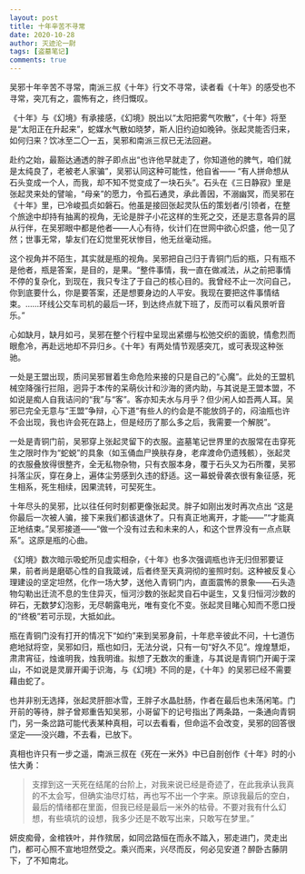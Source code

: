 ```yaml
---
layout: post
title: 十年辛苦不寻常
date: 2020-10-28
author: 灭迹沦一尉
tags: [盗墓笔记]
comments: true
---
```

吴邪十年辛苦不寻常，南派三叔《十年》行文不寻常，读者看《十年》的感受也不寻常，突兀有之，震怖有之，终归慨叹。

《十年》与《幻境》有承接感，《幻境》脱出以“太阳把雾气吹散”，《十年》将至是“太阳正在升起来”，蛇媒水气散如晓梦，斯人旧约迫如晚钟。张起灵能否归来，如何归来？饮冰至二〇一五，吴邪和南派三叔已无法回避。

赴约之始，最豁达通透的胖子即点出“也许他早就走了，你知道他的脾气，咱们就是太纯良了，老被老人家骗”，吴邪认同这种可能性，他自省—— “有人拼命想从石头变成一个人，而我，却不知不觉变成了一块石头”。石头在《三日静寂》里是张起灵来处的譬喻，“母亲”的愿力，令孤石通灵，承此善因，不溺幽冥，而吴邪在《十年》里，已冷峻孤贞如磐石。他虽是接回张起灵队伍的策划者/引领者，在整个旅途中却持有抽离的视角，无论是胖子小花这样的生死之交，还是志意各异的扈从行伴，在吴邪眼中都是他者——人心有待，伙计们在世网中欲心炽盛，他一见了然；世事无常，挚友们在幻觉里死状惨目，他无丝毫动摇。

这个视角并不陌生，其实就是瓶的视角。吴邪把自己归于青铜门后的瓶，只有瓶不是他者，瓶是答案，是目的，是果。“整件事情，我一直在做减法，从之前把事情不停的复杂化，到现在，我只专注了于自己的核心目的。我曾经不止一次问自己，你到底要什么，你是要答案，还是想要身边的人平安。我现在要把这件事情结束。……环线公交车司机的最后一环，到达终点就下班了，反而可以看风景听音乐。”

心如缺月，缺月如弓，吴邪在整个行程中呈现出紧绷与松弛交织的面貌，情愈烈而眼愈冷，再赴远地却不异归乡。《十年》有两处情节观感突兀，或可表现这种张驰。

一处是王盟出现，质问吴邪冒着生命危险来接的只是自己的“心魔”。此处的王盟机械空降强行拦阻，迥异于本传的呆萌伙计和沙海的贤内助，与其说是王盟本盟，不如说是痴人自我诘问的“我”与“客”。客亦知夫水与月乎？但少闲人如吾两人耳。吴邪已完全无意与“王盟”争辩，心下道“有些人的约会是不能放鸽子的，闷油瓶也许不会出现，我也许会死在路上，但是经历了那么多之后，我需要一个解脱”。

一处是青铜门前，吴邪穿上张起灵留下的衣服。盗墓笔记世界里的衣服常在击穿死生之限时作为“蛇蜕”的具象（如玉俑血尸换肤存身，老痒渡命仍遗残骸），张起灵的衣服叠放得很整齐，全无私物杂物，只有衣服本身，覆于石头又为石所覆，吴邪抖落尘灰，穿在身上，遍体尘劳感到久违的舒适。这一幕蜕骨袭衣很有象征感，死生相系，死生相续，因果流转，可契死生。

十年尽头的吴邪，比以往任何时刻都更像张起灵。胖子如刚出发时再次点出 “这是你最后一次被人骗，接下来我们都该退休了。只有真正地离开，才能——”“才能真正地结束。”吴邪接道——“做一个没有过去和未来的人，和这个世界没有一点点联系”。这原是瓶的心曲。

《幻境》数次暗示吸蛇所见虚实相杂，《十年》也多次强调瓶也许无归但邪要证果，前者尚是磨砺心性的自我箴诫，后者终至天真洞彻的鉴照时刻。这种被反复心理建设的坚定坦然，化作一场大梦，送他入青铜门内，直面震怖的景象——石头造物勾勒出迁流不息的生住异灭，恒河沙数的张起灵自石中诞生，又复归恒河沙数的碎石，无数梦幻泡影，无尽朝露电光，唯有变化不变。张起灵目睹心知而不愿口授的“终极”若可示现，大抵如此。

瓶在青铜门没有打开的情况下“如约”来到吴邪身前，十年悲辛彼此不问，十七道伤疤地狱将空，吴邪如归，瓶也如归，无法分说，只有一句“好久不见”。煌煌慧炬，肃肃宵征，烛谁明我，烛我明谁。拟想了无数次的重逢，与其说是青铜门开阖于深山，不如说是灵扉开阖于识海，与《幻境》不同的是，《十年》的吴邪已经不需要藉由蛇了。

也并非别无选择，张起灵肝胆冰雪，王胖子水晶肚肠，作者在最后也未荡闲笔。门开前的等待，胖子曾郑重告知吴邪，小哥留下的记号指出了两条路，一条通向青铜门，另一条岔路可能代表某种真相，可以去看看，但命运不会改变，吴邪的回答很坚定——没兴趣，不去看，已放下。

真相也许只有一步之遥，南派三叔在《死在一米外》中已自剖创作《十年》时的小怯大勇：

> 支撑到这一天死在结尾的台阶上，对我来说已经是奇迹了，在此我承认我真的不太会写，但确实油尽灯枯，再也写不出一个字来。原谅我最后的空白，最后的情绪都在里面，但我已经是最后一米外的枯骨。不要对我有什么幻想，有些填坑的设想，我多少还是不敢写出来，只敢写在梦里。”

妍皮痴骨，金棺铁叶，并作殡居，如同岔路恒在而永不踏入，邪走进门，灵走出门，都可心照不宣地坦然受之。乘兴而来，兴尽而反，何必见安道？醉卧古藤阴下，了不知南北。

